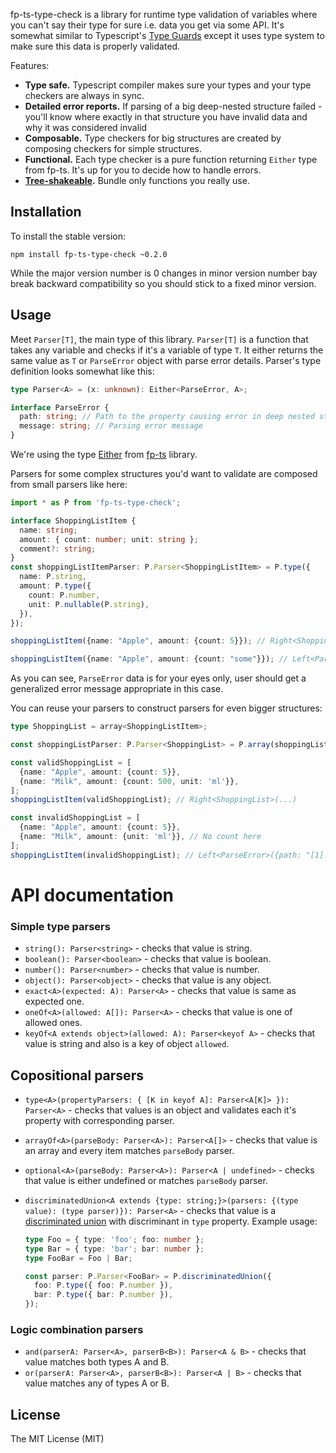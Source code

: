 fp-ts-type-check is a library for runtime type validation of variables where you can't say their type for sure i.e. data you get via some API. It's somewhat similar to Typescript's [Type Guards](https://www.typescriptlang.org/docs/handbook/advanced-types.html#user-defined-type-guards) except it uses type system to make sure this data is properly validated.

Features:

* **Type safe.** Typescript compiler makes sure your types and your type checkers are always in sync.
* **Detailed error reports.** If parsing of a big deep-nested structure failed - you'll know where exactly in that structure you have invalid data and why it was considered invalid
* **Composable.** Type checkers for big structures are created by composing checkers for simple structures. 
* **Functional.** Each type checker is a pure function returning `Either` type from fp-ts. It's up for you to decide how to handle errors.
* **[Tree-shakeable](https://webpack.js.org/guides/tree-shaking/).** Bundle only functions you really use.

## Installation

To install the stable version:

```
npm install fp-ts-type-check ~0.2.0
```

While the major version number is 0 changes in minor version number bay break backward compatibility so you should stick to a fixed minor version.

## Usage

Meet `Parser[T]`, the main type of this library. `Parser[T]` is a function that takes any variable and checks if it's a variable of type `T`. It either returns the same value as `T` or `ParseError` object with parse error details. Parser's type definition looks somewhat like this:

```typescript
type Parser<A> = (x: unknown): Either<ParseError, A>;

interface ParseError {
  path: string; // Path to the property causing error in deep nested structures
  message: string; // Parsing error message
}
```

We're using the type [Either](https://gcanti.github.io/fp-ts/modules/Either.ts.html) from [fp-ts](https://github.com/gcanti/fp-ts) library.

Parsers for some complex structures you'd want to validate are composed from small parsers like here:

```typescript
import * as P from 'fp-ts-type-check';

interface ShoppingListItem {
  name: string;
  amount: { count: number; unit: string };
  comment?: string;
}
const shoppingListItemParser: P.Parser<ShoppingListItem> = P.type({
  name: P.string,
  amount: P.type({
    count: P.number,
    unit: P.nullable(P.string),
  }),
});

shoppingListItem({name: "Apple", amount: {count: 5}}); // Right<ShoppingListItem>({name: "Apple", amount: {count: 5}})

shoppingListItem({name: "Apple", amount: {count: "some"}}); // Left<ParseError>({path: ".amount.count", message: "expected number, got string"})
```

As you can see, `ParseError` data is for your eyes only, user should get a generalized error message appropriate in this case.

You can reuse your parsers to construct parsers for even bigger structures:

```typescript
type ShoppingList = array<ShoppingListItem>;

const shoppingListParser: P.Parser<ShoppingList> = P.array(shoppingListItemParser);

const validShoppingList = [
  {name: "Apple", amount: {count: 5}},
  {name: "Milk", amount: {count: 500, unit: 'ml'}},
];
shoppingListItem(validShoppingList); // Right<ShoppingList>(...)

const invalidShoppingList = [
  {name: "Apple", amount: {count: 5}},
  {name: "Milk", amount: {unit: 'ml'}}, // No count here
];
shoppingListItem(invalidShoppingList); // Left<ParseError>({path: "[1].amount.count", message: "expected number, got undefined"})
```

# API documentation

### Simple type parsers

* `string(): Parser<string>` - checks that value is string.
* `boolean(): Parser<boolean>` - checks that value is boolean.
* `number(): Parser<number>` - checks that value is number.
* `object(): Parser<object>` - checks that value is any object.
* `exact<A>(expected: A): Parser<A>` - checks that value is same as expected one.
* `oneOf<A>(allowed: A[]): Parser<A>` - checks that value is one of allowed ones.
* `keyOf<A extends object>(allowed: A): Parser<keyof A>` - checks that value is string and also is a key of object `allowed`.

## Copositional parsers

* `type<A>(propertyParsers: { [K in keyof A]: Parser<A[K]> }): Parser<A>` - checks that values is an object and validates each it's property with corresponding parser.

* `arrayOf<A>(parseBody: Parser<A>): Parser<A[]>` - checks that value is an array and every item matches  `parseBody` parser.

* `optional<A>(parseBody: Parser<A>): Parser<A | undefined>` - checks that value is either undefined or matches `parseBody` parser.

* `discriminatedUnion<A extends {type: string;}>(parsers: {(type value): (type parser)}): Parser<A>` - checks that value is a [discriminated union](https://www.typescriptlang.org/docs/handbook/advanced-types.html#discriminated-unions) with discriminant in `type` property. Example usage:

  ```typescript
  type Foo = { type: 'foo'; foo: number };
  type Bar = { type: 'bar'; bar: number };
  type FooBar = Foo | Bar;
  
  const parser: P.Parser<FooBar> = P.discriminatedUnion({
    foo: P.type({ foo: P.number }),
    bar: P.type({ bar: P.number }),
  });
  ```

### Logic combination parsers

* `and(parserA: Parser<A>, parserB<B>): Parser<A & B>` - checks that value matches both types A and B.
* `or(parserA: Parser<A>, parserB<B>): Parser<A | B>` - checks that value matches any of types A or B.

## License

The MIT License (MIT)
